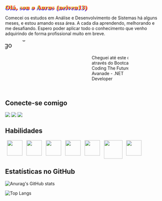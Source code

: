 <link rel="stylesheet" href="https://fonts.googleapis.com/css2?family=Press+Start+2P&display=swap">

<h1 style="font-family:'Press Start 2P';font-size:18px;text-shadow: 0 3px 1px blue, 3px 1px 1px red;color:#ebdb34;letter-spacing:2px;">Olá, sou o Aurus (neiven13)</h1>

Comecei os estudos em Análise e Desenvolvimento de Sistemas há alguns meses, e estou amando essa área. A cada dia aprendendo, melhorando e me desafiando. Espero poder aplicar todo o conhecimento que venho adquirindo de forma profissional muito em breve.

<div style="width:400px; height:160px;overflow:hidden;display:flex;">
        <img src="https://hermes.dio.me/files/assets/4260d63b-1898-4f33-b718-5c872646839d.png" alt="Coding the Future Avanade Logo" style="transform:scale(1.5) translate(20px,11px);">
        <p style="width:170px;transform:translate(50px,33px);overflow-wrap:break-word;">Cheguei até este desafio através do Bootcamp Coding The Future Avanade - .NET Developer</p>
    </div>


<div style="display:flex;">
    
    
</div>

## Conecte-se comigo
[![](https://img.shields.io/badge/LinkedIn-0077B5?style=for-the-badge&logo=linkedin&logoColor=white)](https://www.linkedin.com/in/aurussoares/)
[![](https://img.shields.io/badge/Perfil%20na%20DIO%20-E94D5F?style=for-the-badge&logo=)](https://www.dio.me/users/neiven131)
[![](https://img.shields.io/badge/GitHub-1a1c36?style=for-the-badge&logo=github)](https://github.com/neiven13)

## Habilidades
<div style="display:flex;justify-content:space-around;width:450px;">
<img src='https://cdn.jsdelivr.net/gh/devicons/devicon@latest/icons/java/java-original.svg' style="height:50px;">
<img src='https://cdn.jsdelivr.net/gh/devicons/devicon@latest/icons/gradle/gradle-original.svg' style="height:50px;">
<img src='https://cdn.jsdelivr.net/gh/devicons/devicon@latest/icons/javascript/javascript-original.svg' style="height:50px;">
<img src='https://cdn.jsdelivr.net/gh/devicons/devicon@latest/icons/css3/css3-original.svg' style="height:50px;"> 
<img src='https://cdn.jsdelivr.net/gh/devicons/devicon@latest/icons/html5/html5-original.svg' style="height:50px;">
<img src='https://cdn.jsdelivr.net/gh/devicons/devicon@latest/icons/mysql/mysql-original-wordmark.svg' style="height:60px;">
<img src='https://cdn.jsdelivr.net/gh/devicons/devicon@latest/icons/git/git-original.svg' style="height:50px;">
</div>

## Estatísticas no GitHub
![Anurag's GitHub stats](https://github-readme-stats.vercel.app/api?username=neiven13&theme=onedark&show_icons=true)

![Top Langs](https://github-readme-stats-git-masterrstaa-rickstaa.vercel.app/api/top-langs/?username=neiven13&layout=compact&bg_color=282c34&border_color=FFF&title_color=e4bf7a&text_color=df6d74)